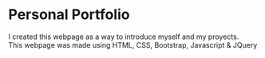 # Personal Portfolio

I created this webpage as a way to introduce myself and my proyects.
<br />
This webpage was made using HTML, CSS, Bootstrap, Javascript & JQuery
